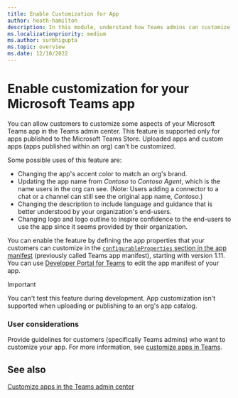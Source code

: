 ```yaml
---
title: Enable Customization for App
author: heath-hamilton
description: In this module, understand how Teams admins can customize your Teams app for their org.
ms.localizationpriority: medium
ms.author: surbhigupta
ms.topic: overview
ms.date: 12/10/2022
---
```


# Enable customization for your Microsoft Teams app

You can allow customers to customize some aspects of your Microsoft Teams app in the Teams admin center. This feature is supported only for apps published to the Microsoft Teams Store. Uploaded apps and custom apps (apps published within an org) can't be customized.

Some possible uses of this feature are:

* Changing the app's accent color to match an org's brand.
* Updating the app name from *Contoso* to *Contoso Agent*, which is the name users in the org can see.
(Note: Users adding a connector to a chat or a channel can still see the original app name, *Contoso*.)
* Changing the description to include language and guidance that is better understood by your organization's end-users.
* Changing logo and logo outline to inspire confidence to the end-users to use the app since it seems provided by their organization.

You can enable the feature by defining the app properties that your customers can customize in the [`configurableProperties` section in the app manifest](/microsoftteams/platform/resources/schema/manifest-schema#configurableproperties) (previously called Teams app manifest), starting with version 1.11. You can use [Developer Portal for Teams](https://dev.teams.microsoft.com/home) to edit the app manifest of your app.

> [!IMPORTANT]
> You can't test this feature during development. App customization isn't supported when uploading or publishing to an org's app catalog.

### User considerations

Provide guidelines for customers (specifically Teams admins) who want to customize your app. For more information, see [customize apps in Teams](/microsoftteams/customize-apps).

## See also

[Customize apps in the Teams admin center](/microsoftteams/customize-apps)
